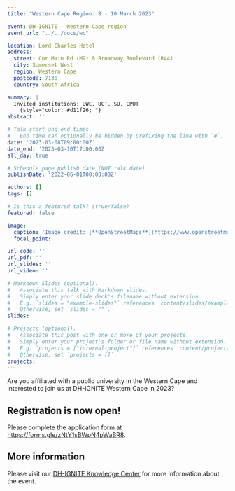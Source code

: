 ```yaml
---
title: "Western Cape Region: 8 - 10 March 2023"

event: DH-IGNITE - Western Cape region
event_url: "../../docs/wc"

location: Lord Charles Hotel
address:
  street: Cnr Main Rd (M9) & Broadway Boulevard (R44)
  city: Somerset West
  region: Western Cape
  postcode: 7130
  country: South Africa

summary: |
  Invited institutions: UWC, UCT, SU, CPUT
    {style="color: #d11f26; "} 
abstract: ''

# Talk start and end times.
#   End time can optionally be hidden by prefixing the line with `#`.
date: '2023-03-08T09:00:00Z'
date_end: '2023-03-10T17:00:00Z'
all_day: true

# Schedule page publish date (NOT talk date).
publishDate: '2022-06-01T00:00:00Z'

authors: []
tags: []

# Is this a featured talk? (true/false)
featured: false

image:
  caption: 'Image credit: [**OpenStreetMaps**](https://www.openstreetmap.org/#map=9/-29.3031/31.0254)'
  focal_point: 

url_code: ''
url_pdf: ''
url_slides: ''
url_video: ''

# Markdown Slides (optional).
#   Associate this talk with Markdown slides.
#   Simply enter your slide deck's filename without extension.
#   E.g. `slides = "example-slides"` references `content/slides/example-slides.md`.
#   Otherwise, set `slides = ""`.
slides:

# Projects (optional).
#   Associate this post with one or more of your projects.
#   Simply enter your project's folder or file name without extension.
#   E.g. `projects = ["internal-project"]` references `content/project/deep-learning/index.md`.
#   Otherwise, set `projects = []`.
projects:
---
```


Are you affiliated with a public university in the Western Cape and interested to join us at DH-IGNITE Western Cape in 2023?

## Registration is now open!

Please complete the application form at https://forms.gle/zNtY1sBWpN4pWaBR8.

## More information

Please visit our [DH-IGNITE Knowledge Center](../../docs/) for more information about the event.